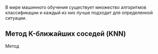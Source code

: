 В мире машинного обучения существует множество алгоритмов классификации и каждый из них лучше подходит для определенной ситуации.

## Метод K-ближайших соседей (KNN)

Метод 